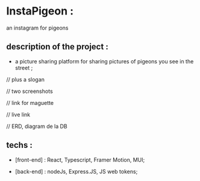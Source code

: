 # InstaPigeon :

an instagram for pigeons

## description of the project :

-  a picture sharing platform for sharing pictures of pigeons you see in the street ;

// plus a slogan

// two screenshots

// link for maguette

// live link

// ERD, diagram de la DB

## techs :

-  [front-end] : React, Typescript, Framer Motion, MUI;

-  [back-end] : nodeJs, Express.JS, JS web tokens;
